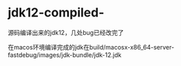 # jdk12-compiled-
源码编译出来的jdk12，几处bug已经改完了

在macos环境编译完成的jdk在build/macosx-x86_64-server-fastdebug/images/jdk-bundle/jdk-12.jdk
